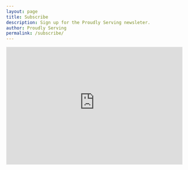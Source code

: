 ```yaml
---
layout: page
title: Subscribe
description: Sign up for the Proudly Serving newsleter.
author: Proudly Serving
permalink: /subscribe/
---
```


<iframe src="https://proudlyserving.substack.com/embed" width="480" height="320" style="border:1px solid #EEE; background:white;" frameborder="0" scrolling="no"></iframe>